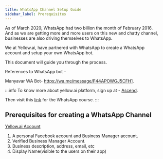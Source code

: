 ```yaml
---
title: WhatsApp Channel Setup Guide
sidebar_label: Prerequisites
---
```



As of March 2020, WhatsApp had two billion the month of February 2016. And as we are getting more and more users on this new and chatty channel, businesses are also driving themselves to WhatsApp.

We at Yellow.ai, have partnered with WhatsApp to create a WhatsApp account and setup your own WhatsApp bot. 

This document will guide you through the process.

References to WhatsApp bot -

Manyavar WA Bot- https://wa.me/message/F44APOWGJ5CFH1.

:::info
To know more about yellow.ai platform, sign up at - [Ascend](https://ascend.yellow.ai).

Then visit this [link](https://ascend.yellow.ai/learner/courseinfo/id:311) for the WhatsApp course.
:::


## Prerequisites for creating a WhatsApp Channel

[Yellow.ai Account](https://cloud.yellow.ai)

1. A personal Facebook account and Business Manager account.
2. Verified Business Manager Account.
3. Business description, address, email, etc
4. Display Name(visible to the users on their app)